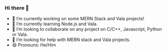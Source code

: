 ### Hi there 👋

- 🔭 I’m currently working on some MERN Stack  and Vala projects!
- 🌱 I’m currently learning Node.js and Vala.
- 👯 I’m looking to collaborate on any project on C/C++, Javascript, Python or Vala.
- 🤔 I’m looking for help with MERN stack and Vala projects.
- 😄 Pronouns: He/Him

